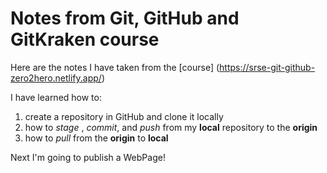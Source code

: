 # Notes from Git, GitHub and GitKraken course

Here are the notes I have taken from the [course] (https://srse-git-github-zero2hero.netlify.app/) 

I have learned how to:

1. create a repository in GitHub and clone it locally 
2. how to _stage_ , _commit_, and _push_ from my **local** repository to the **origin**
3. how to _pull_ from the **origin** to **local**

Next I'm going to publish a WebPage!